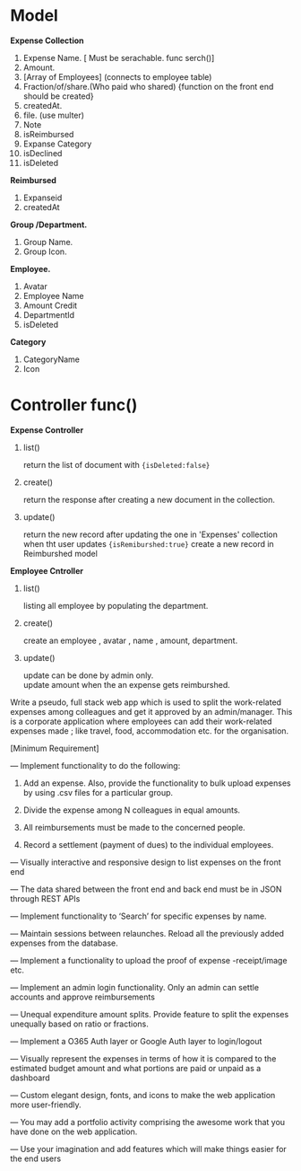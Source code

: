 # Model

**Expense Collection**
1. Expense Name. [ Must be serachable. func serch()]
1.  Amount.
1.  [Array of Employees]  (connects to employee table)
1.  Fraction/of/share.(Who paid who shared) {function  on the front end should be created}  
1.  createdAt.
1. file. (use multer)
1. Note
1. isReimbursed
1. Expanse Category
1. isDeclined
1. isDeleted
<!-- >>> Group./Department(Already present in employeeidsarray above) -->
<!-- >>> expense icon -->


**Reimbursed**
1. Expanseid
1. createdAt

**Group /Department.**
1. Group Name.
1. Group Icon.

**Employee.**
1. Avatar 
1. Employee Name
1. Amount Credit
1. DepartmentId
1. isDeleted

**Category**

1. CategoryName
1. Icon


# Controller func()

**Expense Controller**

1. list()

      return the list of document with ```{isDeleted:false}``` 
2. create()

   return the response after creating a new document in the collection.
3. update()

   return the new record after updating the one in 'Expenses' collection  
   when tht user updates ```{isRemiburshed:true}``` create a new record in Reimburshed model


**Employee Cntroller**

1. list()

    listing all employee by populating the department.

2. create()

    create an employee , avatar , name , amount, department.

3. update()

    update can be done by admin only.  
  update amount when the an expense gets reimburshed.  
  




Write a pseudo, full stack web app which is used to split the work-related expenses among colleagues and get it approved by an admin/manager. This is a corporate application where employees can add their work-related expenses made ; like travel, food, accommodation etc. for the organisation.


[Minimum Requirement]

— Implement functionality to do the following:

1. Add an expense. Also, provide the functionality to bulk upload expenses by using  .csv files for a particular group.

2. Divide the expense among  N colleagues in equal amounts.

3. All reimbursements must be made to the concerned people.

4. Record a settlement (payment of dues) to the individual employees.

— Visually interactive and responsive design to list expenses on the front end

— The data shared  between the front end and back end must be in JSON through REST APIs

—  Implement functionality to ‘Search’ for specific expenses by name.

— Maintain sessions between relaunches. Reload all the previously added expenses from the database.

— Implement a functionality to upload the proof of expense -receipt/image etc.

— Implement an admin login functionality. Only an admin can settle accounts and approve reimbursements

— Unequal expenditure amount splits. Provide feature to split the expenses unequally based on ratio or fractions.

— Implement a O365 Auth layer or Google Auth layer to login/logout

— Visually represent the expenses in terms of how it is compared to the estimated budget amount and what portions are paid or unpaid as a dashboard

— Custom elegant design, fonts, and icons to make the web application more user-friendly.

— You may add a portfolio activity comprising the awesome work that you have done on the web application.

— Use your imagination and add features which will make things easier for the end users